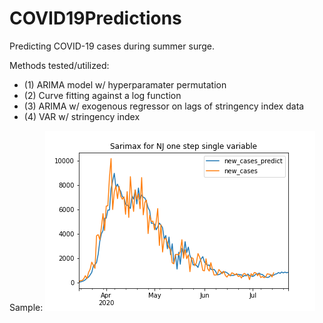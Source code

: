 # COVID19Predictions

Predicting COVID-19 cases during summer surge. 

Methods tested/utilized:
* (1) ARIMA model w/ hyperparamater permutation
* (2) Curve fitting against a log function
* (3) ARIMA w/ exogenous regressor on lags of stringency index data
* (4) VAR w/ stringency index


Sample:
![alt text](https://github.com/dylan1218/CovidCasePredictions/blob/master/plots/NJ/NJ%20one%20step%20single%20variable.png)
